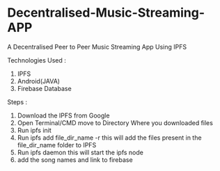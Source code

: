 # Decentralised-Music-Streaming-APP
A Decentralised Peer to Peer Music Streaming App Using IPFS


Technologies Used :
1. IPFS
2. Android(JAVA)
3. Firebase Database


Steps :
1. Download the IPFS from Google
2. Open Terminal/CMD move to Directory Where you downloaded files 
3. Run ipfs init
4. Run ipfs add file_dir_name -r
    this will add the files present in the file_dir_name folder to IPFS
5. Run ipfs daemon
    this will start the ipfs node
6. add the song names and link to firebase

